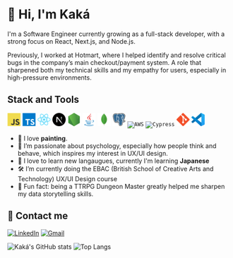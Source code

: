 # 👋 Hi, I'm Kaká

I'm a Software Engineer currently growing as a full-stack developer, with a strong focus on React, Next.js, and Node.js.

Previously, I worked at Hotmart, where I helped identify and resolve critical bugs in the company’s main checkout/payment system. A role that sharpened both my technical skills and my empathy for users, especially in high-pressure environments.

## Stack and Tools

<code><img height="30" src="https://raw.githubusercontent.com/devicons/devicon/master/icons/javascript/javascript-original.svg" alt="JavaScript"></code>
<code><img height="30" src="https://raw.githubusercontent.com/devicons/devicon/master/icons/typescript/typescript-original.svg" alt="TypeScript"></code>
<code><img height="30" src="https://raw.githubusercontent.com/devicons/devicon/master/icons/react/react-original.svg" alt="React"></code>
<code><img height="30" src="https://raw.githubusercontent.com/devicons/devicon/master/icons/nextjs/nextjs-original.svg" alt="Next.js"></code>
<code><img height="30" src="https://raw.githubusercontent.com/devicons/devicon/master/icons/nodejs/nodejs-original.svg" alt="Node.js"></code>
<code><img height="30" src="https://raw.githubusercontent.com/devicons/devicon/master/icons/java/java-original.svg" alt="Java"></code>
<code><img height="30" src="https://raw.githubusercontent.com/devicons/devicon/master/icons/mongodb/mongodb-original.svg" alt="MongoDB"></code>
<code><img height="30" src="https://raw.githubusercontent.com/devicons/devicon/master/icons/postgresql/postgresql-original.svg" alt="PostgreSQL"></code>
<code><img height="30" src="https://cdn.jsdelivr.net/gh/simple-icons/simple-icons/icons/amazonaws.svg" alt="AWS"></code>
<code><img height="30" src="https://cdn.jsdelivr.net/gh/simple-icons/simple-icons/icons/cypress.svg" alt="Cypress"></code>
<code><img height="30" src="https://raw.githubusercontent.com/devicons/devicon/master/icons/git/git-original.svg" alt="Git"></code>
<code><img height="30" src="https://raw.githubusercontent.com/devicons/devicon/master/icons/vscode/vscode-original.svg" alt="VS Code"></code>


- 🎨 I love **painting**.
- 🧠 I’m passionate about psychology, especially how people think and behave, which inspires my interest in UX/UI design.
- 📖 I love to learn new langaugues, currently I'm learning **Japanese** 
- 🛠️ I’m currently doing the EBAC (British School of Creative Arts and Technology) UX/UI Design course
- 💬 Fun fact: being a TTRPG Dungeon Master greatly helped me sharpen my data storytelling skills.


## 💬 Contact me
[![LinkedIn](https://img.shields.io/badge/Linkedin-Kaká%20Sena-blue?logo=linkedin&logoColor=white)](https://linkedin.com/in/kaka-sena)
[![Gmail](https://img.shields.io/badge/Email-kakaxsena@email.com-D14836?logo=gmail&logoColor=white)](mailto:kakaxsena@email.com)


![Kaká's GitHub stats](https://github-readme-stats.vercel.app/api?username=kakasena&show_icons=true&theme=dracula)
![Top Langs](https://github-readme-stats.vercel.app/api/top-langs/?username=kakasena&layout=compact)


